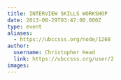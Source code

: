 ```yaml
---
title: INTERVIEW SKILLS WORKSHOP 
date: 2013-08-29T03:47:00.000Z
type: event
aliases:
  - https://ubccsss.org/node/1268
author:
  username: Christopher Head
  link: https://ubccsss.org/user/2
images:
---
```


